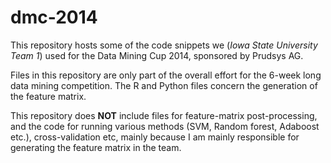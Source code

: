 dmc-2014
========

This repository hosts some of the code snippets we (_Iowa State University Team 1_) 
used for the Data Mining Cup 2014, sponsored by Prudsys AG.

Files in this repository are only part of the overall effort for the 6-week long data mining competition.
The R and Python files concern the generation of the feature matrix. 

This repository does __NOT__ include files for feature-matrix post-processing, and the code for running
various methods (SVM, Random forest, Adaboost etc.), cross-validation etc, mainly because I am mainly
responsible for generating the feature matrix in the team.
